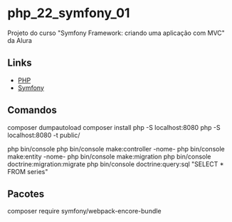 # php_22_symfony_01

Projeto do curso "Symfony Framework: criando uma aplicação com MVC" da Alura

## Links

- [PHP](https://www.php.net/)
- [Symfony](https://symfony.com/)

## Comandos

composer dumpautoload
composer install
php -S localhost:8080
php -S localhost:8080 -t public/

php bin/console
php bin/console make:controller -nome-
php bin/console make:entity -nome-
php bin/console make:migration
php bin/console doctrine:migration:migrate
php bin/console doctrine:query:sql "SELECT * FROM series"

## Pacotes

composer require symfony/webpack-encore-bundle

